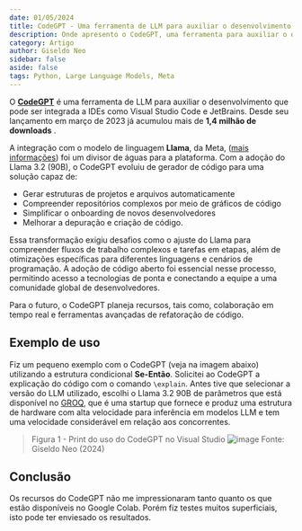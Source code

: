 ```yaml
---
date: 01/05/2024
title: CodeGPT - Uma ferramenta de LLM para auxiliar o desenvolvimento
description: Onde apresento o CodeGPT, uma ferramenta para auxiliar o desenvolvedor com LLM
category: Artigo
author: Giseldo Neo
sidebar: false
aside: false
tags: Python, Large Language Models, Meta
---
```


O [**CodeGPT**](https://marketplace.visualstudio.com/items?itemName=DanielSanMedium.dscodegpt&ssr=true#overview) é uma ferramenta de LLM para auxiliar o desenvolvimento que pode ser integrada a IDEs como Visual Studio Code e JetBrains. Desde seu lançamento em março de 2023 já acumulou mais de **1,4 milhão de downloads** .

A integração com o modelo de linguagem **Llama**, da Meta, ([mais informações](https://ai.meta.com/blog/codegpt-built-with-llama/?utm_source=email&utm_medium=developer-newsletter-november-2024&utm_campaign=organic&utm_content=body-button-Built-with-Llama%3A-CodeGPT&utm_offering=AI&utm_type=Blog-Article&utm_funnel=Educate&utm_location=1&content_id=TkzndUMQnFYTRss)) foi um divisor de águas para a plataforma. Com a adoção do Llama 3.2 (90B), o CodeGPT evoluiu de gerador de código para uma solução  capaz de:

- Gerar estruturas de projetos e arquivos automaticamente
- Compreender repositórios complexos por meio de gráficos de código
- Simplificar o onboarding de novos desenvolvedores
- Melhorar a depuração e criação de código.

Essa transformação exigiu desafios como o ajuste do Llama para compreender fluxos de trabalho complexos e tarefas em etapas, além de otimizações específicas para diferentes linguagens e cenários de programação. A adoção de código aberto foi essencial nesse processo, permitindo acesso a tecnologias de ponta e conectando a equipe a uma comunidade global de desenvolvedores.

Para o futuro, o CodeGPT planeja recursos, tais como, colaboração em tempo real e ferramentas avançadas de refatoração de código.

## Exemplo de uso

Fiz um pequeno exemplo com o CodeGPT (veja na imagem abaixo) utilizando a estrutura condicional **Se-Então**. Solicitei ao CodeGPT a explicação do código com o comando `\explain`. Antes tive que selecionar a versão do LLM utilizado, escolhi o Llama 3.2 90B de parâmetros que está disponível no [GROQ](https://groq.com/), que é uma startup que fornece e produz uma estrutura de hardware com alta velocidade para inferência em modelos LLM e tem uma velocidade considerável em relação aos concorrentes.

>Figura 1 - Print do uso do CodeGPT no Visual Studio
>![image](https://github.com/user-attachments/assets/5f09e44e-bcbe-484d-a4dd-b8bc3009fcb1)
>Fonte: Giseldo Neo (2024)

## Conclusão

Os recursos do CodeGPT não me impressionaram tanto quanto os que estão disponíveis no Google Colab. Porém fiz testes muitos superficiais, isto pode ter enviesado os resultados.
